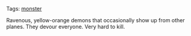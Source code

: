 Tags: [monster](Monsters)

Ravenous, yellow-orange demons that occasionally show up from other planes. They devour everyone. Very hard to kill.